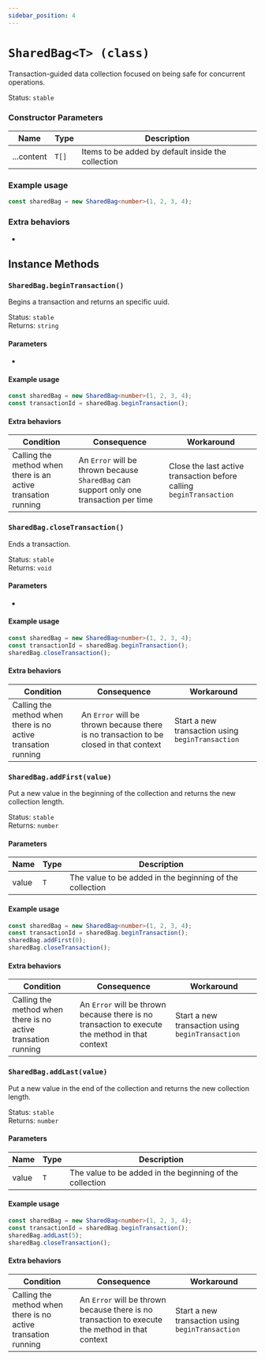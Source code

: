 ```yaml
---
sidebar_position: 4
---
```


# `SharedBag<T> (class)`

Transaction-guided data collection focused on being safe for concurrent operations.

Status: `stable` <br />

### Constructor Parameters

| Name | Type | Description |
| ---- | ---- | ----------- |
| ...content | `T[]` | Items to be added by default inside the collection |

### Example usage

```ts
const sharedBag = new SharedBag<number>(1, 2, 3, 4);
```

### Extra behaviors

-

## Instance Methods

### `SharedBag.beginTransaction()`

Begins a transaction and returns an specific uuid.

Status: `stable` <br />
Returns: `string`

#### Parameters

-

#### Example usage

```ts
const sharedBag = new SharedBag<number>(1, 2, 3, 4);
const transactionId = sharedBag.beginTransaction();
```

#### Extra behaviors

| Condition | Consequence | Workaround |
| --------- | ----------- | ---------- |
| Calling the method when there is an active transation running | An `Error` will be thrown because `SharedBag` can support only one transaction per time | Close the last active transaction before calling `beginTransaction` |

### `SharedBag.closeTransaction()`

Ends a transaction.

Status: `stable` <br />
Returns: `void`

#### Parameters

-

#### Example usage

```ts
const sharedBag = new SharedBag<number>(1, 2, 3, 4);
const transactionId = sharedBag.beginTransaction();
sharedBag.closeTransaction();
```

#### Extra behaviors

| Condition | Consequence | Workaround |
| --------- | ----------- | ---------- |
| Calling the method when there is no active transation running | An `Error` will be thrown because there is no transaction to be closed in that context | Start a new transaction using `beginTransaction` |

### `SharedBag.addFirst(value)`

Put a new value in the beginning of the collection and returns the new collection length.

Status: `stable` <br />
Returns: `number`

#### Parameters

| Name | Type | Description |
| ---- | ---- | ----------- |
| value | `T` | The value to be added in the beginning of the collection |

#### Example usage

```ts
const sharedBag = new SharedBag<number>(1, 2, 3, 4);
const transactionId = sharedBag.beginTransaction();
sharedBag.addFirst(0);
sharedBag.closeTransaction();
```

#### Extra behaviors

| Condition | Consequence | Workaround |
| --------- | ----------- | ---------- |
| Calling the method when there is no active transation running | An `Error` will be thrown because there is no transaction to execute the method in that context | Start a new transaction using `beginTransaction` |

### `SharedBag.addLast(value)`

Put a new value in the end of the collection and returns the new collection length.

Status: `stable` <br />
Returns: `number`

#### Parameters

| Name | Type | Description |
| ---- | ---- | ----------- |
| value | `T` | The value to be added in the beginning of the collection |

#### Example usage

```ts
const sharedBag = new SharedBag<number>(1, 2, 3, 4);
const transactionId = sharedBag.beginTransaction();
sharedBag.addLast(5);
sharedBag.closeTransaction();
```

#### Extra behaviors

| Condition | Consequence | Workaround |
| --------- | ----------- | ---------- |
| Calling the method when there is no active transation running | An `Error` will be thrown because there is no transaction to execute the method in that context | Start a new transaction using `beginTransaction` |